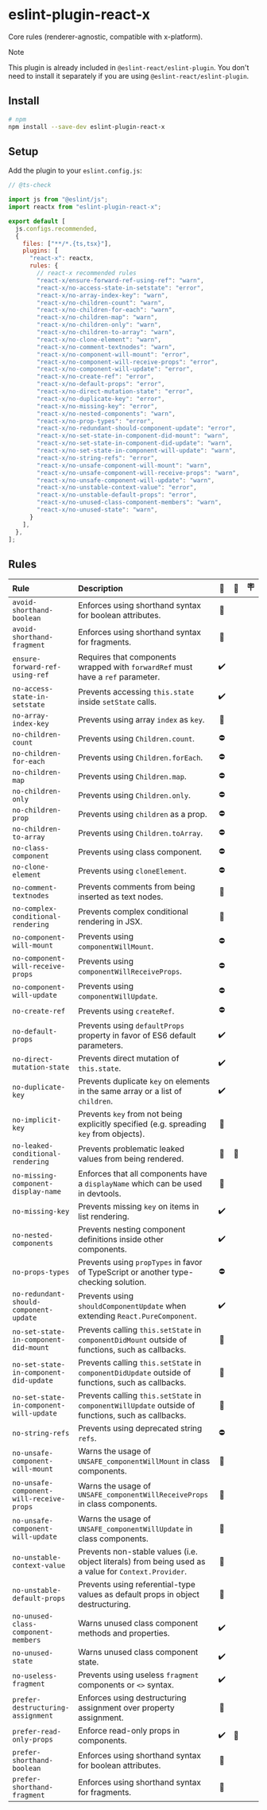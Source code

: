 # eslint-plugin-react-x

Core rules (renderer-agnostic, compatible with x-platform).

> [!NOTE]
> This plugin is already included in `@eslint-react/eslint-plugin`. You don't need to install it separately if you are using `@eslint-react/eslint-plugin`.

## Install

```sh
# npm
npm install --save-dev eslint-plugin-react-x
```

## Setup

Add the plugin to your `eslint.config.js`:

```js
// @ts-check

import js from "@eslint/js";
import reactx from "eslint-plugin-react-x";

export default [
  js.configs.recommended,
  {
    files: ["**/*.{ts,tsx}"],
    plugins: [
      "react-x": reactx,
      rules: {
        // react-x recommended rules
        "react-x/ensure-forward-ref-using-ref": "warn",
        "react-x/no-access-state-in-setstate": "error",
        "react-x/no-array-index-key": "warn",
        "react-x/no-children-count": "warn",
        "react-x/no-children-for-each": "warn",
        "react-x/no-children-map": "warn",
        "react-x/no-children-only": "warn",
        "react-x/no-children-to-array": "warn",
        "react-x/no-clone-element": "warn",
        "react-x/no-comment-textnodes": "warn",
        "react-x/no-component-will-mount": "error",
        "react-x/no-component-will-receive-props": "error",
        "react-x/no-component-will-update": "error",
        "react-x/no-create-ref": "error",
        "react-x/no-default-props": "error",
        "react-x/no-direct-mutation-state": "error",
        "react-x/no-duplicate-key": "error",
        "react-x/no-missing-key": "error",
        "react-x/no-nested-components": "warn",
        "react-x/no-prop-types": "error",
        "react-x/no-redundant-should-component-update": "error",
        "react-x/no-set-state-in-component-did-mount": "warn",
        "react-x/no-set-state-in-component-did-update": "warn",
        "react-x/no-set-state-in-component-will-update": "warn",
        "react-x/no-string-refs": "error",
        "react-x/no-unsafe-component-will-mount": "warn",
        "react-x/no-unsafe-component-will-receive-props": "warn",
        "react-x/no-unsafe-component-will-update": "warn",
        "react-x/no-unstable-context-value": "error",
        "react-x/no-unstable-default-props": "error",
        "react-x/no-unused-class-component-members": "warn",
        "react-x/no-unused-state": "warn",
      }
    ],
  },
];
```

## Rules

| Rule                                     | Description                                                                                          | 💼  | 💭  | 🪧  |
| :--------------------------------------- | :--------------------------------------------------------------------------------------------------- | :-: | :-: | :-: |
| `avoid-shorthand-boolean`                | Enforces using shorthand syntax for boolean attributes.                                              | 🎨  |     |     |
| `avoid-shorthand-fragment`               | Enforces using shorthand syntax for fragments.                                                       | 🎨  |     |     |
| `ensure-forward-ref-using-ref`           | Requires that components wrapped with `forwardRef` must have a `ref` parameter.                      |  ✔️  |     |     |
| `no-access-state-in-setstate`            | Prevents accessing `this.state` inside `setState` calls.                                             |  ✔️  |     |     |
| `no-array-index-key`                     | Prevents using array `index` as `key`.                                                               | 🧐  |     |     |
| `no-children-count`                      | Prevents using `Children.count`.                                                                     | ⛔  |     |     |
| `no-children-for-each`                   | Prevents using `Children.forEach`.                                                                   | ⛔  |     |     |
| `no-children-map`                        | Prevents using `Children.map`.                                                                       | ⛔  |     |     |
| `no-children-only`                       | Prevents using `Children.only`.                                                                      | ⛔  |     |     |
| `no-children-prop`                       | Prevents using `children` as a prop.                                                                 | ⛔  |     |     |
| `no-children-to-array`                   | Prevents using `Children.toArray`.                                                                   | ⛔  |     |     |
| `no-class-component`                     | Prevents using class component.                                                                      | ⛔  |     |     |
| `no-clone-element`                       | Prevents using `cloneElement`.                                                                       | ⛔  |     |     |
| `no-comment-textnodes`                   | Prevents comments from being inserted as text nodes.                                                 | 🧐  |     |     |
| `no-complex-conditional-rendering`       | Prevents complex conditional rendering in JSX.                                                       | 🤯  |     |     |
| `no-component-will-mount`                | Prevents using `componentWillMount`.                                                                 | ⛔  |     |     |
| `no-component-will-receive-props`        | Prevents using `componentWillReceiveProps`.                                                          | ⛔  |     |     |
| `no-component-will-update`               | Prevents using `componentWillUpdate`.                                                                | ⛔  |     |     |
| `no-create-ref`                          | Prevents using `createRef`.                                                                          | ⛔  |     |     |
| `no-default-props`                       | Prevents using `defaultProps` property in favor of ES6 default parameters.                           |  ✔️  |     |     |
| `no-direct-mutation-state`               | Prevents direct mutation of `this.state`.                                                            |  ✔️  |     |     |
| `no-duplicate-key`                       | Prevents duplicate `key` on elements in the same array or a list of `children`.                      |  ✔️  |     |     |
| `no-implicit-key`                        | Prevents `key` from not being explicitly specified (e.g. spreading `key` from objects).              | 🧐  |     |     |
| `no-leaked-conditional-rendering`        | Prevents problematic leaked values from being rendered.                                              | 🧐  | 💭  |     |
| `no-missing-component-display-name`      | Enforces that all components have a `displayName` which can be used in devtools.                     | 🐞  |     |     |
| `no-missing-key`                         | Prevents missing `key` on items in list rendering.                                                   |  ✔️  |     |     |
| `no-nested-components`                   | Prevents nesting component definitions inside other components.                                      |  ✔️  |     |     |
| `no-props-types`                         | Prevents using `propTypes` in favor of TypeScript or another type-checking solution.                 | ⛔  |     |     |
| `no-redundant-should-component-update`   | Prevents using `shouldComponentUpdate` when extending `React.PureComponent`.                         |  ✔️  |     |     |
| `no-set-state-in-component-did-mount`    | Prevents calling `this.setState` in `componentDidMount` outside of functions, such as callbacks.     | 🧐  |     |     |
| `no-set-state-in-component-did-update`   | Prevents calling `this.setState` in `componentDidUpdate` outside of functions, such as callbacks.    | 🧐  |     |     |
| `no-set-state-in-component-will-update`  | Prevents calling `this.setState` in `componentWillUpdate` outside of functions, such as callbacks.   | 🧐  |     |     |
| `no-string-refs`                         | Prevents using deprecated string `refs`.                                                             | ⛔  |     |     |
| `no-unsafe-component-will-mount`         | Warns the usage of `UNSAFE_componentWillMount` in class components.                                  | 🧐  |     |     |
| `no-unsafe-component-will-receive-props` | Warns the usage of `UNSAFE_componentWillReceiveProps` in class components.                           | 🧐  |     |     |
| `no-unsafe-component-will-update`        | Warns the usage of `UNSAFE_componentWillUpdate` in class components.                                 | 🧐  |     |     |
| `no-unstable-context-value`              | Prevents non-stable values (i.e. object literals) from being used as a value for `Context.Provider`. | 🚀  |     |     |
| `no-unstable-default-props`              | Prevents using referential-type values as default props in object destructuring.                     | 🚀  |     |     |
| `no-unused-class-component-members`      | Warns unused class component methods and properties.                                                 |  ✔️  |     |     |
| `no-unused-state`                        | Warns unused class component state.                                                                  |  ✔️  |     |     |
| `no-useless-fragment`                    | Prevents using useless `fragment` components or `<>` syntax.                                         |  ✔️  |     |     |
| `prefer-destructuring-assignment`        | Enforces using destructuring assignment over property assignment.                                    | 🎨  |     |     |
| `prefer-read-only-props`                 | Enforce read-only props in components.                                                               |  ✔️  | 💭  |     |
| `prefer-shorthand-boolean`               | Enforces using shorthand syntax for boolean attributes.                                              | 🎨  |     |     |
| `prefer-shorthand-fragment`              | Enforces using shorthand syntax for fragments.                                                       | 🎨  |     |     |
